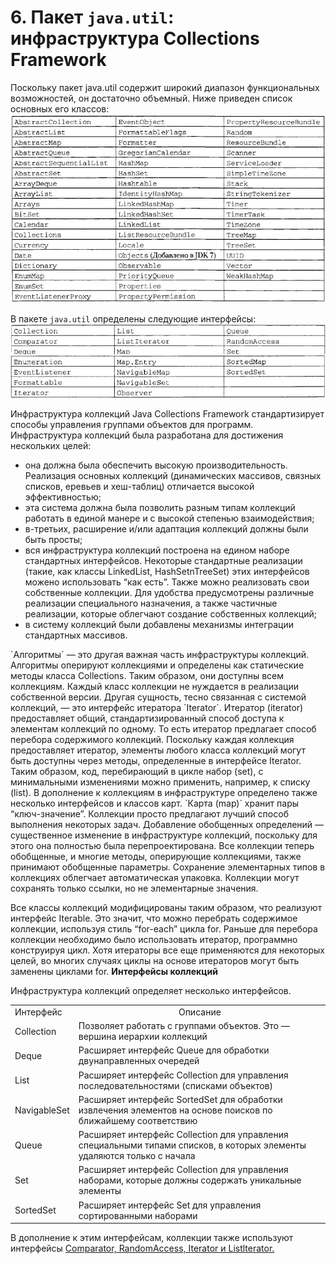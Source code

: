 # 6. Пакет `java.util`: инфраструктура Collections Framework
Поскольку пакет java.util содержит широкий диапазон функциональных возможностей, он достаточно объемный. Ниже приведен список основных его классов:
![](https://github.com/maks-1987/JavaNotes/blob/master/resources/CollectClass.png)

В пакете `java.util` определены следующие интерфейсы:
![](https://github.com/maks-1987/JavaNotes/blob/master/resources/CollectInterface.png)

  Инфраструктура коллекций Java Collections Framework стандартизирует способы 
управления группами объектов для программ. Инфраструктура коллекций была разработана для достижения нескольких целей:
- она должна была обеспечить высокую производительность. Реализация основных коллекций (динамических массивов, связных списков, еревьев и хеш-таблиц) отличается высокой эффективностью;
- эта система должна была позволить разным типам коллекций работать в единой манере и с высокой степенью взаимодействия;
- в-третьих, расширение и/или адаптация коллекций должны были быть просты;
- вся инфраструктура коллекций построена на едином наборе стандартных интерфейсов. Некоторые стандартные реализации (такие, как классы LinkedList, HashSetnTreeSet) этих интерфейсов можено использовать “как есть”. Также можно реализовать свои собственные коллекции. Для удобства предусмотрены различные реализации специального назначения, а также частичные реализации, которые 
облегчают создание собственных коллекций;
- в систему коллекций были добавлены механизмы интеграции стандартных массивов.

<p>`Алгоритмы` — это другая важная часть инфраструктуры коллекций. Алгоритмы оперируют коллекциями и определены как статические  методы  класса Collections. Таким образом, они доступны всем коллекциям. Каждый класс коллекции не нуждается в реализации собственной версии. Другая сущность, тесно связанная с системой коллекций, — это интерфейс итератора `Iterator`. Итератор (iterator) предоставляет общий, стандартизированный способ доступа к элементам коллекций по одному. То есть итератор предлагает способ перебора содержимого коллекций. Поскольку каждая коллекция предоставляет итератор, элементы любого класса коллекций могут быть доступны через методы, определенные в интерфейсе Iterator. Таким образом, код, перебирающий в цикле набор (set), с минимальными изменениями можно применить, например, к списку (list).
В дополнение к коллекциям в инфраструктуре определено также несколько интерфейсов и классов карт. `Карта (mар)` хранит пары “ключ-значение”. Коллекции просто предлагают лучший способ выполнения некоторых задач.
Добавление обобщенных определений — существенное изменение в инфраструктуре коллекций, поскольку для этого она полностью была  перепроектирована. Все коллекции теперь обобщенные, и многие методы, оперирующие коллекциями, также принимают обобщенные параметры.
Сохранение элементарных типов в коллекциях облегчает автоматическая упаковка. Коллекции могут сохранять только ссылки, но не элементарные значения.
</p> 
Все классы коллекций модифицированы таким образом, что реализуют интерфейс Iterable. Это значит, что можно перебрать содержимое  коллекции, используя стиль “for-each” цикла for. Раньше для перебора коллекции необходимо было использовать итератор, программно 
конструируя цикл. Хотя итераторы все еще применяются для некоторых целей, во многих случаях циклы на основе итераторов могут быть заменены циклами for. 
<b>Интерфейсы коллекций</b>
<p>Инфраструктура коллекций определяет несколько интерфейсов. <br>
  <table>
    <tr>
      <td>Интерфейс</td>
      <td align="center">Описание</td>
    </tr>
    <tr>
      <td>Collection</td>
      <td>Позволяет работать с группами объектов. Это — вершина иерархии коллекций</td>
    </tr>
    <tr>
      <td>Deque</td>
      <td>Расширяет интерфейс Queue для обработки двунаправленных очередей</td>
    </tr>
    <tr>
      <td>List</td>
      <td>Расширяет интерфейс Collection для управления последовательностями (списками объектов)</td>
    </tr>
    <tr>
      <td>NavigableSet</td>
      <td>Расширяет интерфейс SortedSet для обработки извлечения элементов на основе поисков по ближайшему соответствию</td>
    </tr>
    <tr>
      <td>Queue</td>
      <td>Расширяет интерфейс Collection для управления специальными типами списков, в которых элементы удаляются только с начала</td>
    </tr>
    <tr>
      <td>Set</td>
      <td>Расширяет интерфейс Collection для управления наборами, которые должны содержать уникальные элементы</td>
    </tr>
    <tr>
      <td>SortedSet</td>
      <td>Расширяет интерфейс Set для управления сортированными наборами</td>
    </tr>
  </table>
</p>
В дополнение к этим интерфейсам, коллекции также используют интерфейсы <ins>Comparator, RandomAccess, Iterator и Listlterator.</ins>



